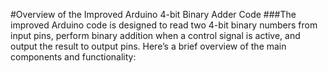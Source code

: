 #Overview of the Improved Arduino 4-bit Binary Adder Code
###The improved Arduino code is designed to read two 4-bit binary numbers from input pins, perform binary addition when a control signal is active, and output the result to output pins. Here’s a brief overview of the main components and functionality:
